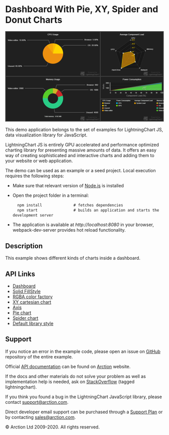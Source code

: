 # Dashboard With Pie, XY, Spider and Donut Charts

![Dashboard With Pie, XY, Spider and Donut Charts](dashboardPie.png)

This demo application belongs to the set of examples for LightningChart JS, data visualization library for JavaScript.

LightningChart JS is entirely GPU accelerated and performance optimized charting library for presenting massive amounts of data. It offers an easy way of creating sophisticated and interactive charts and adding them to your website or web application.

The demo can be used as an example or a seed project. Local execution requires the following steps:

- Make sure that relevant version of [Node.js](https://nodejs.org/en/download/) is installed
- Open the project folder in a terminal:

        npm install              # fetches dependencies
        npm start                # builds an application and starts the development server

- The application is available at *http://localhost:8080* in your browser, webpack-dev-server provides hot reload functionality.


## Description

This example shows different kinds of charts inside a dashboard.


## API Links

* [Dashboard]
* [Solid FillStyle]
* [RGBA color factory]
* [XY cartesian chart]
* [Axis]
* [Pie chart]
* [Spider chart]
* [Default library style]


## Support

If you notice an error in the example code, please open an issue on [GitHub][0] repository of the entire example.

Official [API documentation][1] can be found on [Arction][2] website.

If the docs and other materials do not solve your problem as well as implementation help is needed, ask on [StackOverflow][3] (tagged lightningchart).

If you think you found a bug in the LightningChart JavaScript library, please contact support@arction.com.

Direct developer email support can be purchased through a [Support Plan][4] or by contacting sales@arction.com.

[0]: https://github.com/Arction/
[1]: https://www.arction.com/lightningchart-js-api-documentation/
[2]: https://www.arction.com
[3]: https://stackoverflow.com/questions/tagged/lightningchart
[4]: https://www.arction.com/support-services/

© Arction Ltd 2009-2020. All rights reserved.


[Dashboard]: https://www.arction.com/lightningchart-js-api-documentation/v3.0.1/classes/dashboard.html
[Solid FillStyle]: https://www.arction.com/lightningchart-js-api-documentation/v3.0.1/classes/solidfill.html
[RGBA color factory]: https://www.arction.com/lightningchart-js-api-documentation/v3.0.1/globals.html#colorrgba
[XY cartesian chart]: https://www.arction.com/lightningchart-js-api-documentation/v3.0.1/classes/chartxy.html
[Axis]: https://www.arction.com/lightningchart-js-api-documentation/v3.0.1/classes/axis.html
[Pie chart]: https://www.arction.com/lightningchart-js-api-documentation/v3.0.1/classes/piechart.html
[Spider chart]: https://www.arction.com/lightningchart-js-api-documentation/v3.0.1/classes/spiderchart.html
[Default library style]: https://www.arction.com/lightningchart-js-api-documentation/v3.0.1/globals.html#defaultlibrarystyle

